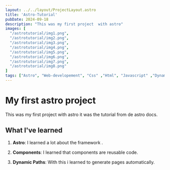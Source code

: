 ```yaml
---
layout: ../../layout/ProjectLayout.astro
title: 'Astro-Tutorial'
pubDate: 2024-09-18
description: "This was my first project  with astro"
images: [
  "/astrotutorial/img1.png",
  "/astrotutorial/img2.png",
  "/astrotutorial/img3.png",
  "/astrotutorial/img4.png",
  "/astrotutorial/img5.png",
  "/astrotutorial/img6.png",
  "/astrotutorial/img7.png",
  "/astrotutorial/img8.png"
]
tags: ["Astro", "Web-developement", "Css" ,"Html", "Javascript" ,"Dynamicpaths", "Visualstudio-Code", "md-Files"]
---
```


# My first astro project


This was my first project with astro it was the tutorial from de astro docs.
## What I've learned

1. **Astro**: I learned a lot about the framework .

2. **Components**: I learned that components are reusable code.

3. **Dynamic Paths**: With this i learned to generate pages automatically.
